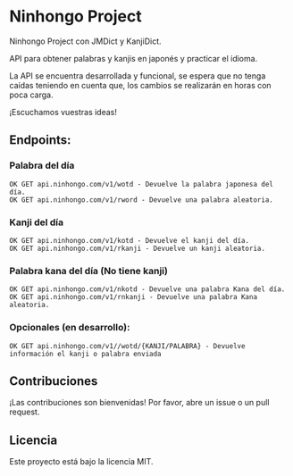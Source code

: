 # Ninhongo Project

Ninhongo Project con JMDict y KanjiDict.

API para obtener palabras y kanjis en japonés y practicar el idioma.

La API se encuentra desarrollada y funcional, se espera que no tenga caídas teniendo en cuenta que, los cambios se realizarán en horas con poca carga.

¡Escuchamos vuestras ideas!

## Endpoints:

### Palabra del día

```
OK GET api.ninhongo.com/v1/wotd - Devuelve la palabra japonesa del día.
OK GET api.ninhongo.com/v1/rword - Devuelve una palabra aleatoria.
```

### Kanji del día

```
OK GET api.ninhongo.com/v1/kotd - Devuelve el kanji del día.
OK GET api.ninhongo.com/v1/rkanji - Devuelve un kanji aleatoria.
```

### Palabra kana del día (No tiene kanji)

```
OK GET api.ninhongo.com/v1/nkotd - Devuelve una palabra Kana del día.
OK GET api.ninhongo.com/v1/rnkanji - Devuelve una palabra Kana aleatoria.
```

### Opcionales (en desarrollo):

```
OK GET api.ninhongo.com/v1//wotd/{KANJI/PALABRA} - Devuelve información el kanji o palabra enviada
```

## Contribuciones

¡Las contribuciones son bienvenidas! Por favor, abre un issue o un pull request.

## Licencia

Este proyecto está bajo la licencia MIT.
